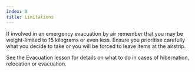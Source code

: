 ```yaml
---
index: 0
title: Limitations
---
```

If involved in an emergency evacuation by air remember that you may be weight-limited to 15 kilograms or even less. Ensure you prioritise carefully what you decide to take or you will be forced to leave items at the airstrip.

See the Evacuation lesson for details on what to do in cases of hibernation, relocation or evacuation.